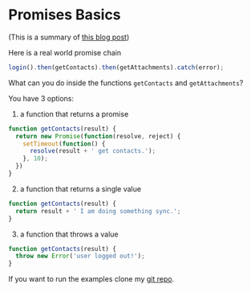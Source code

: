# Promises Basics

(This is a summary of [this blog post](http://pouchdb.com/2015/05/18/we-have-a-problem-with-promises.html))

Here is a real world promise chain
```js
login().then(getContacts).then(getAttachments).catch(error);
```

What can you do inside the functions `getContacts` and `getAttachments`?

You have 3 options:

1) a function that returns a promise

```js
function getContacts(result) {
  return new Promise(function(resolve, reject) {
    setTimeout(function() {
      resolve(result + ' get contacts.');
    }, 10);
  })
}
```

2) a function that returns a single value

```js
function getContacts(result) {
  return result + ' I am doing something sync.';
}
```

3) a function that throws a value

```js
function getContacts(result) {
  throw new Error('user logged out!');
}
```

If you want to run the examples clone my [git repo](https://github.com/oren/promises-example).
